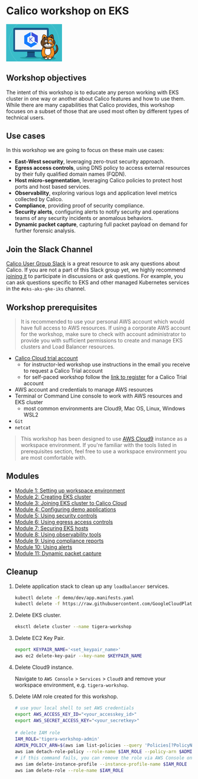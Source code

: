 # Calico workshop on EKS

<img src="img/calico-on-eks.png" alt="Calico on EKS" width="30%"/>

## Workshop objectives

The intent of this workshop is to educate any person working with EKS cluster in one way or another about Calico features and how to use them. While there are many capabilities that Calico provides, this workshop focuses on a subset of those that are used most often by different types of technical users.

## Use cases

In this workshop we are going to focus on these main use cases:

- **East-West security**, leveraging zero-trust security approach.
- **Egress access controls**, using DNS policy to access external resources by their fully qualified domain names (FQDN).
- **Host micro-segmentation**, leveraging Calico policies to protect host ports and host based services.
- **Observability**, exploring various logs and application level metrics collected by Calico.
- **Compliance**, providing proof of security compliance.
- **Security alerts**, configuring alerts to notify security and operations teams of any security incidents or anomalous behaviors.
- **Dynamic packet capture**, capturing full packet payload on demand for further forensic analysis.

## Join the Slack Channel

[Calico User Group Slack](https://slack.projectcalico.org/) is a great resource to ask any questions about Calico. If you are not a part of this Slack group yet, we highly recommend [joining it](https://slack.projectcalico.org/) to participate in discussions or ask questions. For example, you can ask questions specific to EKS and other managed Kubernetes services in the `#eks-aks-gke-iks` channel.

## Workshop prerequisites

>It is recommended to use your personal AWS account which would have full access to AWS resources. If using a corporate AWS account for the workshop, make sure to check with account administrator to provide you with sufficient permissions to create and manage EKS clusters and Load Balancer resources.

- [Calico Cloud trial account](https://www.tigera.io/tigera-products/calico-cloud/)
  - for instructor-led workshop use instructions in the email you receive to request a Calico Trial account
  - for self-paced workshop follow the [link to register](https://www.tigera.io/tigera-products/calico-cloud/) for a Calico Trial account
- AWS account and credentials to manage AWS resources
- Terminal or Command Line console to work with AWS resources and EKS cluster
  - most common environments are Cloud9, Mac OS, Linux, Windows WSL2
- `Git`
- `netcat`

>This workshop has been designed to use [AWS Cloud9](https://docs.aws.amazon.com/cloud9/latest/user-guide/tutorial.html) instance as a workspace environment. If you're familiar with the tools listed in prerequisites section, feel free to use a workspace environment you are most comfortable with.

## Modules

- [Module 1: Setting up workspace environment](./modules/setting-up-work-environment.md)
- [Module 2: Creating EKS cluster](modules/creating-eks-cluster.md)
- [Module 3: Joining EKS cluster to Calico Cloud](modules/joining-eks-to-calico-cloud.md)
- [Module 4: Configuring demo applications](modules/configuring-demo-apps.md)
- [Module 5: Using security controls](modules/using-security-controls.md)
- [Module 6: Using egress access controls](modules/using-egress-access-controls.md)
- [Module 7: Securing EKS hosts](modules/securing-heps.md)
- [Module 8: Using observability tools](modules/using-observability-tools.md)
- [Module 9: Using compliance reports](modules/using-compliance-reports.md)
- [Module 10: Using alerts](modules/using-alerts.md)
- [Module 11: Dynamic packet capture](modules/dynamic-packet-capture.md)

## Cleanup

1. Delete application stack to clean up any `loadbalancer` services.

    ```bash
    kubectl delete -f demo/dev/app.manifests.yaml
    kubectl delete -f https://raw.githubusercontent.com/GoogleCloudPlatform/microservices-demo/master/release/kubernetes-manifests.yaml
    ```

2. Delete EKS cluster.

    ```bash
    eksctl delete cluster --name tigera-workshop
    ```

3. Delete EC2 Key Pair.

    ```bash
    export KEYPAIR_NAME='<set_keypair_name>'
    aws ec2 delete-key-pair --key-name $KEYPAIR_NAME
    ```

4. Delete Cloud9 instance.

    Navigate to `AWS Console` > `Services` > `Cloud9` and remove your workspace environment, e.g. `tigera-workshop`.

5. Delete IAM role created for this workshop.

    ```bash
    # use your local shell to set AWS credentials
    export AWS_ACCESS_KEY_ID="<your_accesskey_id>"
    export AWS_SECRET_ACCESS_KEY="<your_secretkey>"

    # delete IAM role
    IAM_ROLE='tigera-workshop-admin'
    ADMIN_POLICY_ARN=$(aws iam list-policies --query 'Policies[?PolicyName==`AdministratorAccess`].Arn' --output text)
    aws iam detach-role-policy --role-name $IAM_ROLE --policy-arn $ADMIN_POLICY_ARN
    # if this command fails, you can remove the role via AWS Console once you delete the Cloud9 instance
    aws iam delete-instance-profile --instance-profile-name $IAM_ROLE
    aws iam delete-role --role-name $IAM_ROLE
    ```

